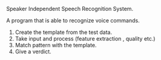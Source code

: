 Speaker Independent Speech Recognition System.

A program that is able to recognize  voice commands.

1. Create the template from  the test data.
2. Take input and process (feature extraction , quality etc.)
3. Match pattern with the template.
4. Give a verdict.

